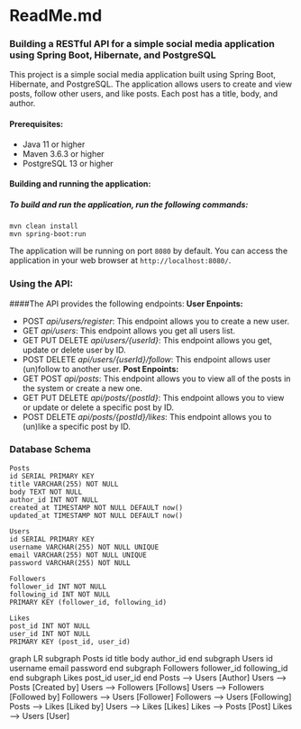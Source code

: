 # ReadMe.md
### Building a RESTful API for a simple social media application using Spring Boot, Hibernate, and PostgreSQL

This project is a simple social media application built using Spring Boot, Hibernate, and PostgreSQL. The application allows users to create and view posts, follow other users, and like posts. Each post has a title, body, and author.

#### Prerequisites:
- Java 11 or higher
- Maven 3.6.3 or higher
- PostgreSQL 13 or higher

#### Building and running the application:

##### To build and run the application, run the following commands:
```
mvn clean install
mvn spring-boot:run
```
The application will be running on port `8080` by default. You can access the application in your web browser at `http://localhost:8080/`.

### Using the API:
####The API provides the following endpoints:
**User Enpoints:**
- POST *api/users/register*: This endpoint allows you to create a new user.
- GET *api/users*: This endpoint allows you get all users list.
- GET PUT DELETE *api/users/{userId}*: This endpoint allows you get, update or delete user by ID.
- POST DELETE *api/users/{userId}/follow*: This endpoint allows user (un)follow to another user.
**Post Enpoints:**
- GET POST *api/posts*: This endpoint allows you to view all of the posts in the system or create a new one.
- GET PUT DELETE *api/posts/{postId}*: This endpoint allows you to view or update or delete a specific post by ID.
- POST DELETE *api/posts/{postId}/likes*: This endpoint allows you to (un)like a specific post by ID.

### Database Schema
```
Posts
id SERIAL PRIMARY KEY
title VARCHAR(255) NOT NULL
body TEXT NOT NULL
author_id INT NOT NULL
created_at TIMESTAMP NOT NULL DEFAULT now()
updated_at TIMESTAMP NOT NULL DEFAULT now()

Users
id SERIAL PRIMARY KEY
username VARCHAR(255) NOT NULL UNIQUE
email VARCHAR(255) NOT NULL UNIQUE
password VARCHAR(255) NOT NULL

Followers
follower_id INT NOT NULL
following_id INT NOT NULL
PRIMARY KEY (follower_id, following_id)

Likes
post_id INT NOT NULL
user_id INT NOT NULL
PRIMARY KEY (post_id, user_id)
```
graph LR
    subgraph Posts
        id
        title
        body
        author_id
    end
    subgraph Users
        id
        username
        email
        password
    end
    subgraph Followers
        follower_id
        following_id
    end
    subgraph Likes
        post_id
        user_id
    end
    Posts --> Users [Author]
    Users --> Posts [Created by]
    Users --> Followers [Follows]
    Users --> Followers [Followed by]
    Followers --> Users [Follower]
    Followers --> Users [Following]
    Posts --> Likes [Liked by]
    Users --> Likes [Likes]
    Likes --> Posts [Post]
    Likes --> Users [User]
